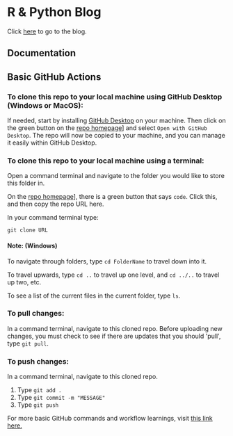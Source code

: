 # R & Python Blog

Click [here](https://csc-ubc-okanagan.github.io/R-Python-Blog/) to go to the blog.

## Documentation 




## Basic GitHub Actions

### To clone this repo to your local machine using GitHub Desktop (Windows or MacOS):

If needed, start by installing [GitHub Desktop](https://desktop.github.com/) on your machine. Then click on the green button on the [repo homepage](https://github.com/csc-ubc-okanagan/R-Python-Blog)] and select `Open with GitHub Desktop`. The repo will now be copied to your machine, and you can manage it easily within GitHub Desktop.


### To clone this repo to your local machine using a terminal:

Open a command terminal and navigate to the folder you would like to store this folder in.

On the [repo homepage](https://github.com/csc-ubc-okanagan/R-Python-Blog)], there is a green button that says ```code```. Click this, and then copy the repo URL here.

In your command terminal type:

```git clone URL```


#### Note: (Windows) 

To navigate through folders, type ```cd FolderName``` to travel down into it. 

To travel upwards, type ```cd ..``` to travel up one level, and ```cd ../..``` to travel up two, etc. 

To see a list of the current files in the current folder, type ```ls```. 


### To pull changes:

In a command terminal, navigate to this cloned repo. Before uploading new changes, you must check to see if there are updates that you should 'pull', type ```git pull```.


### To push changes:

In a command terminal, navigate to this cloned repo. 

1. Type ```git add .```
2. Type ```git commit -m "MESSAGE"```
3. Type ```git push```


For more basic GitHub commands and workflow learnings, visit [this link here.](https://docs.github.com/en/get-started/using-git/about-git)

